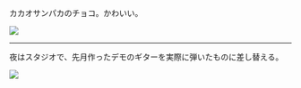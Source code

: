 カカオサンパカのチョコ。かわいい。

![](https://photos.apkas.net/medium/202302/20230207-135204.webp)

---

夜はスタジオで、先月作ったデモのギターを実際に弾いたものに差し替える。

![](https://photos.apkas.net/medium/202302/20230207-212920.webp)
